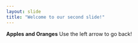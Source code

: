 ```yaml
---
layout: slide
title: "Welcome to our second slide!"
---
```

**Apples and Oranges**
Use the left arrow to go back!
